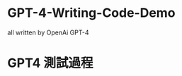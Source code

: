 # GPT-4-Writing-Code-Demo
all written by OpenAi GPT-4

# GPT4 測試過程

[](https://hackmd.io/@DCT/GPT4-API-Demo)
